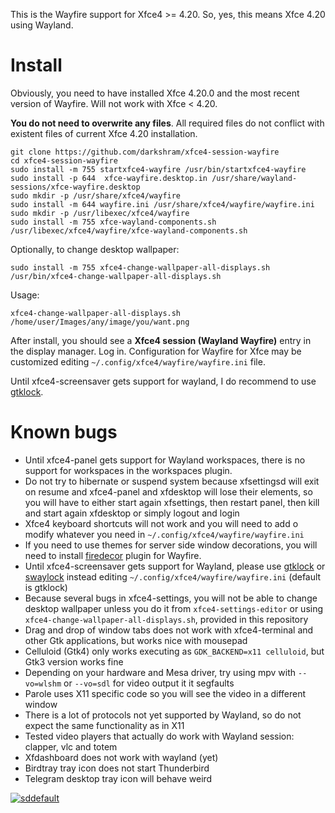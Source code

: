This is the Wayfire support for Xfce4 >= 4.20. So, yes, this means Xfce 4.20 using Wayland.

# Install

Obviously, you need to have installed Xfce 4.20.0 and the most recent version of Wayfire. Will not work with Xfce < 4.20.

**You do not need to overwrite any files**. All required files do not conflict with existent files of current Xfce 4.20 installation.

```
git clone https://github.com/darkshram/xfce4-session-wayfire
cd xfce4-session-wayfire
sudo install -m 755 startxfce4-wayfire /usr/bin/startxfce4-wayfire
sudo install -p 644  xfce-wayfire.desktop.in /usr/share/wayland-sessions/xfce-wayfire.desktop
sudo mkdir -p /usr/share/xfce4/wayfire
sudo install -m 644 wayfire.ini /usr/share/xfce4/wayfire/wayfire.ini
sudo mkdir -p /usr/libexec/xfce4/wayfire
sudo install -m 755 xfce-wayland-components.sh /usr/libexec/xfce4/wayfire/xfce-wayland-components.sh
```

Optionally, to change desktop wallpaper:

```
sudo install -m 755 xfce4-change-wallpaper-all-displays.sh /usr/bin/xfce4-change-wallpaper-all-displays.sh
```

Usage:
```
xfce4-change-wallpaper-all-displays.sh /home/user/Images/any/image/you/want.png
```

After install, you should see a **Xfce4 session (Wayland Wayfire)** entry in the display manager. Log in. Configuration for Wayfire for Xfce may be customized editing `~/.config/xfce4/wayfire/wayfire.ini` file.

Until xfce4-screensaver gets support for wayland, I do recommend to use [gtklock](https://github.com/jovanlanik/gtklock).

# Known bugs

  - Until xfce4-panel gets support for Wayland workspaces, there is no support for workspaces in the workspaces plugin.
  - Do not try to hibernate or suspend system because xfsettingsd will exit on resume and xfce4-panel and xfdesktop will lose their elements, so you will have to either start again xfsettings, then restart panel, then kill and start again xfdesktop or simply logout and login
  - Xfce4 keyboard shortcuts will not work and you will need to add o modify whatever you need in `~/.config/xfce4/wayfire/wayfire.ini`
  - If you need to use themes for server side window decorations, you will need to install [firedecor](https://github.com/AhoyISki/Firedecor) plugin for Wayfire.
  - Until xfce4-screensaver gets support for Wayland, please use [gtklock](https://github.com/jovanlanik/gtklock) or [swaylock](https://github.com/swaywm/swaylock) instead editing `~/.config/xfce4/wayfire/wayfire.ini` (default is gtklock)
  - Because several bugs in xfce4-settings, you will not be able to change desktop wallpaper unless you do it from `xfce4-settings-editor` or using `xfce4-change-wallpaper-all-displays.sh`, provided in this repository
  - Drag and drop of window tabs does not work with xfce4-terminal and other Gtk applications, but works nice with mousepad
  - Celluloid (Gtk4) only works executing as `GDK_BACKEND=x11 celluloid`, but Gtk3 version works fine
  - Depending on your hardware and Mesa driver, try using mpv with `--vo=wlshm` or `--vo=sdl` for video output it it segfaults
  - Parole uses X11 specific code so you will see the video in a different window
  - There is a lot of protocols not yet supported by Wayland, so do not expect the same functionality as in X11
  - Tested video players that actually do work with Wayland session: clapper, vlc and totem
  - Xfdashboard does not work with wayland (yet)
  - Birdtray tray icon does not start Thunderbird
  - Telegram desktop tray icon will behave weird

[![sddefault](https://github.com/user-attachments/assets/e8cd9c63-8df0-4d45-819b-d3243a696a3d)](https://www.youtube.com/watch?v=laFQBWlVEKw)
